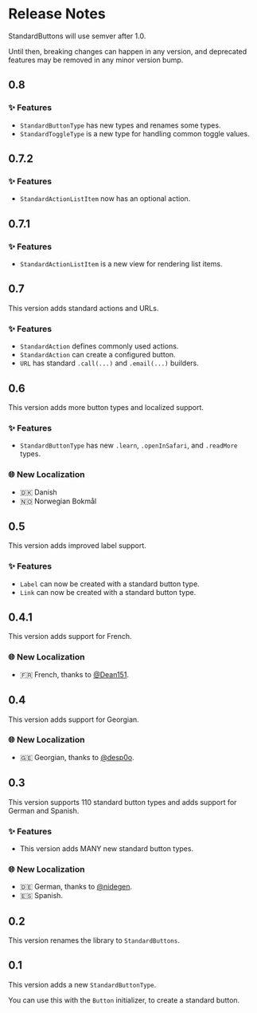 # Release Notes

StandardButtons will use semver after 1.0. 

Until then, breaking changes can happen in any version, and deprecated features may be removed in any minor version bump.



## 0.8

### ✨ Features

* `StandardButtonType` has new types and renames some types.
* `StandardToggleType` is a new type for handling common toggle values.



## 0.7.2

### ✨ Features

* `StandardActionListItem` now has an optional action.



## 0.7.1

### ✨ Features

* `StandardActionListItem` is a new view for rendering list items.



## 0.7

This version adds standard actions and URLs. 

### ✨ Features

* `StandardAction` defines commonly used actions.
* `StandardAction` can create a configured button.
* `URL` has standard `.call(...)` and `.email(...)` builders.



## 0.6

This version adds more button types and localized support. 

### ✨ Features

* `StandardButtonType` has new `.learn`, `.openInSafari`, and `.readMore` types.

### 🌐 New Localization

* 🇩🇰 Danish 
* 🇳🇴 Norwegian Bokmål



## 0.5

This version adds improved label support. 

### ✨ Features

* `Label` can now be created with a standard button type.
* `Link` can now be created with a standard button type. 



## 0.4.1

This version adds support for French. 

### 🌐 New Localization

* 🇫🇷 French, thanks to [@Dean151](https://github.com/Dean151). 



## 0.4

This version adds support for Georgian. 

### 🌐 New Localization

* 🇬🇪 Georgian, thanks to [@desp0o](https://github.com/desp0o). 



## 0.3

This version supports 110 standard button types and adds support for German and Spanish. 

### ✨ Features

* This version adds MANY new standard button types.

### 🌐 New Localization

* 🇩🇪 German, thanks to [@nidegen](https://github.com/nidegen). 
* 🇪🇸 Spanish. 



## 0.2

This version renames the library to `StandardButtons`. 



## 0.1

This version adds a new `StandardButtonType`.

You can use this with the `Button` initializer, to create a standard button. 

